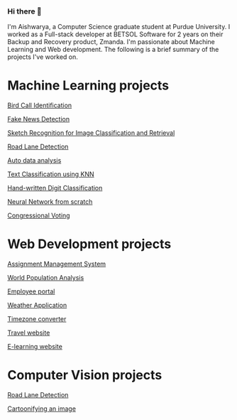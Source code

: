 ### Hi there 👋

I'm Aishwarya, a Computer Science graduate student at Purdue University. I worked as a Full-stack developer at BETSOL Software for 2 years on their Backup and Recovery product, Zmanda. I'm passionate about Machine Learning and Web development. The following is a brief summary of the projects I've worked on.

# Machine Learning projects

[Bird Call Identification](https://github.com/aishwaryaanaidu/birdcall-identification)

[Fake News Detection](https://github.com/aishwaryaanaidu/fake-news-detection)

[Sketch Recognition for Image Classification and Retrieval](https://github.com/aishwaryaanaidu/sketch-recognition)

[Road Lane Detection](https://github.com/aishwaryaanaidu/lane-detection/tree/main/Deep%20Learning%20approach)

[Auto data analysis](https://github.com/aishwaryaanaidu/auto-mpg)

[Text Classification using KNN](https://github.com/aishwaryaanaidu/knn-text-classification)

[Hand-written Digit Classification](https://github.com/aishwaryaanaidu/hand-written-digit-classification)

[Neural Network from scratch](https://github.com/aishwaryaanaidu/neural-network-from-scratch)

[Congressional Voting](https://github.com/aishwaryaanaidu/congressional-voting-party-affiliation)

# Web Development projects

[Assignment Management System](https://github.com/aishwaryaanaidu/assignment-management-system)

[World Population Analysis](https://github.com/aishwaryaanaidu/population)

[Employee portal](https://github.com/aishwaryaanaidu/employee-portal)

[Weather Application](https://github.com/aishwaryaanaidu/weather-app)

[Timezone converter](https://github.com/aishwaryaanaidu/timezone-converter)

[Travel website](https://github.com/aishwaryaanaidu/travel-website)

[E-learning website](https://github.com/aishwaryaanaidu/e-learning-website)

# Computer Vision projects

[Road Lane Detection](https://github.com/aishwaryaanaidu/lane-detection/tree/main/Computer-vision-approach)

[Cartoonifying an image](https://github.com/aishwaryaanaidu/cartoonify)


<!--
**aishwaryaanaidu/aishwaryaanaidu** is a ✨ _special_ ✨ repository because its `README.md` (this file) appears on your GitHub profile.

Here are some ideas to get you started:

- 🔭 I’m currently working on ...
- 🌱 I’m currently learning ...
- 👯 I’m looking to collaborate on ...
- 🤔 I’m looking for help with ...
- 💬 Ask me about ...
- 📫 How to reach me: ...
- 😄 Pronouns: ...
- ⚡ Fun fact: ...
-->
